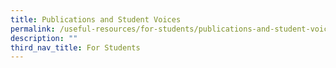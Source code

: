 ```yaml
---
title: Publications and Student Voices
permalink: /useful-resources/for-students/publications-and-student-voices/
description: ""
third_nav_title: For Students
---
```

